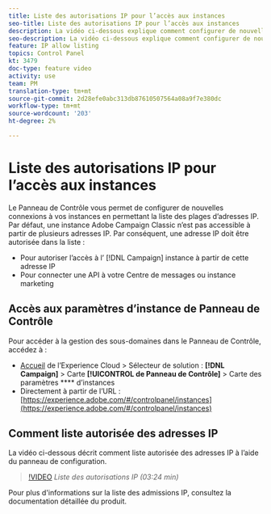 ```yaml
---
title: Liste des autorisations IP pour l’accès aux instances
seo-title: Liste des autorisations IP pour l’accès aux instances
description: La vidéo ci-dessous explique comment configurer de nouvelles connexions à vos instances en permettant la liste des plages d’adresses IP.
seo-description: La vidéo ci-dessous explique comment configurer de nouvelles connexions à vos instances en permettant la liste des plages d’adresses IP.
feature: IP allow listing
topics: Control Panel
kt: 3479
doc-type: feature video
activity: use
team: PM
translation-type: tm+mt
source-git-commit: 2d28efe0abc313db87610507564a08a9f7e380dc
workflow-type: tm+mt
source-wordcount: '203'
ht-degree: 2%

---
```



# Liste des autorisations IP pour l’accès aux instances

Le Panneau de Contrôle vous permet de configurer de nouvelles connexions à vos instances en permettant la liste des plages d’adresses IP. Par défaut, une instance Adobe Campaign Classic n’est pas accessible à partir de plusieurs adresses IP. Par conséquent, une adresse IP doit être autorisée dans la liste :

* Pour autoriser l’accès à l’ [!DNL Campaign] instance à partir de cette adresse IP
* Pour connecter une API à votre Centre de messages ou instance marketing

## Accès aux paramètres d’instance de Panneau de Contrôle

Pour accéder à la gestion des sous-domaines dans le Panneau de Contrôle, accédez à :

* [Accueil](https://experience.adobe.com/#/home) de l’Experience Cloud > Sélecteur de solution : **[!DNL Campaign]** > Carte **[!UICONTROL de Panneau de Contrôle]** > Carte des paramètres **** d’instances
* Directement à partir de l’URL : [https://experience.adobe.com/#/controlpanel/instances](https://experience.adobe.com/#/controlpanel/instances)

## Comment liste autorisée des adresses IP

La vidéo ci-dessous décrit comment liste autorisée des adresses IP à l’aide du panneau de configuration.

>[!VIDEO](https://video.tv.adobe.com/v/28726?quality=12)
*Liste des autorisations IP (03:24 min)*

Pour plus d&#39;informations sur la liste des admissions IP, consultez la documentation [](https://helpx.adobe.com/fr/campaign/kb/control-panel-instance-settings.html)détaillée du produit.
